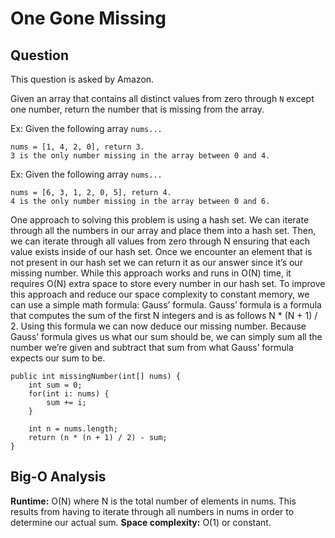 # One Gone Missing

## Question

This question is asked by Amazon.

Given an array that contains all distinct values from zero through `N` except one number, return the number that is missing from the array.

Ex: Given the following array `nums...`

```
nums = [1, 4, 2, 0], return 3.
3 is the only number missing in the array between 0 and 4.
```

Ex: Given the following array `nums...`

```
nums = [6, 3, 1, 2, 0, 5], return 4.
4 is the only number missing in the array between 0 and 6.
```

One approach to solving this problem is using a hash set. We can iterate through all the numbers in our array and place them into a hash set. Then, we can iterate through all values from zero through N ensuring that each value exists inside of our hash set. Once we encounter an element that is not present in our hash set we can return it as our answer since it’s our missing number. While this approach works and runs in O(N) time, it requires O(N) extra space to store every number in our hash set. To improve this approach and reduce our space complexity to constant memory, we can use a simple math formula: Gauss’ formula. Gauss’ formula is a formula that computes the sum of the first N integers and is as follows N \* (N + 1) / 2. Using this formula we can now deduce our missing number. Because Gauss’ formula gives us what our sum should be, we can simply sum all the number we’re given and subtract that sum from what Gauss’ formula expects our sum to be.

```
public int missingNumber(int[] nums) {
    int sum = 0;
    for(int i: nums) {
        sum += i;
    }

    int n = nums.length;
    return (n * (n + 1) / 2) - sum;
}
```

## Big-O Analysis

**Runtime:** O(N) where N is the total number of elements in nums. This results from having to iterate through all numbers in nums in order to determine our actual sum.
**Space complexity:** O(1) or constant.
